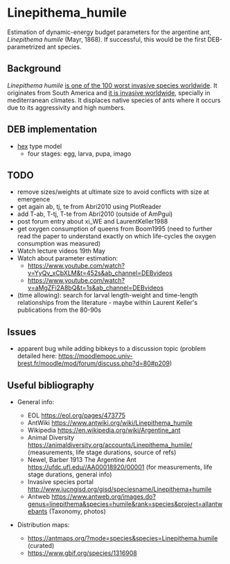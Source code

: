 # Linepithema_humile

Estimation of dynamic-energy budget parameters for the argentine ant, *Linepithema humile* (Mayr, 1868). If successful, this would be the first DEB-parametrized ant species. 

## Background

*Linepithema humile* [is one of the 100 worst invasive species worldwide](http://www.iucngisd.org/gisd/100_worst.php). It originates from South America and [it is invasive worldwide](http://www.iucngisd.org/gisd/speciesname/Linepithema+humile), specially in mediterranean climates. It displaces native species of ants where it occurs due to its aggressivity and high numbers.

## DEB implementation

- [hex](http://www.debtheory.org/wiki/index.php?title=Typified_models#hex) type model
  - four stages: egg, larva, pupa, imago

## TODO
- remove sizes/weights at ultimate size to avoid conflicts with size at emergence
- get again ab, tj, te from Abri2010 using PlotReader
- add T-ab, T-tj, T-te from Abri2010 (outside of AmPgui)
- post forum entry about xi_WE and LaurentKeller1988
- get oxygen consumption of queens from Boom1995 (need to further read the paper to understand exactly on which life-cycles the oxygen consumption was measured)
- Watch lecture videos 19th May
- Watch about parameter estimation: 
  - https://www.youtube.com/watch?v=YyQv_xCbXLM&t=452s&ab_channel=DEBvideos
  - https://www.youtube.com/watch?v=aMgZFi2A8bQ&t=1s&ab_channel=DEBvideos
- (time allowing): search for larval length-weight and time-length relationships from the literature - maybe within Laurent Keller's publications from the 80-90s

## Issues

- apparent bug while adding bibkeys to a discussion topic (problem detailed here: https://moodlemooc.univ-brest.fr/moodle/mod/forum/discuss.php?d=80#p209)

## Useful bibliography

- General info:
  - EOL https://eol.org/pages/473775
  - AntWiki https://www.antwiki.org/wiki/Linepithema_humile
  - Wikipedia https://en.wikipedia.org/wiki/Argentine_ant
  - Animal Diversity https://animaldiversity.org/accounts/Linepithema_humile/ (measurements, life stage durations, source of refs)
  - Newel, Barber 1913 The Argentine Ant https://ufdc.ufl.edu//AA00018920/00001 (for measurements, life stage durations, general info)
  - Invasive species portal http://www.iucngisd.org/gisd/speciesname/Linepithema+humile
  - Antweb https://www.antweb.org/images.do?genus=linepithema&species=humile&rank=species&project=allantwebants (Taxonomy, photos)

- Distribution maps:
  - https://antmaps.org/?mode=species&species=Linepithema.humile (curated)
  - https://www.gbif.org/species/1316908
